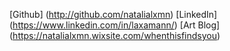 [Github] (http://github.com/natalialxmn)
[LinkedIn] (https://www.linkedin.com/in/laxamann/)
[Art Blog] (https://natalialxmn.wixsite.com/whenthisfindsyou)
